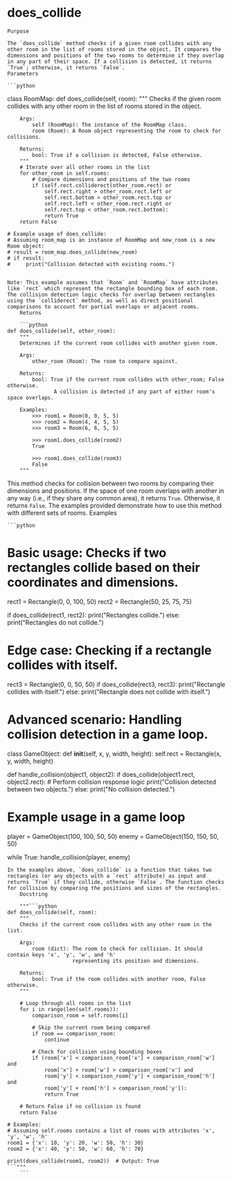 # does_collide

    Purpose

    The `does_collide` method checks if a given room collides with any other room in the list of rooms stored in the object. It compares the dimensions and positions of the two rooms to determine if they overlap in any part of their space. If a collision is detected, it returns `True`; otherwise, it returns `False`.
    Parameters

    ```python
class RoomMap:
    def does_collide(self, room):
        """
        Checks if the given room collides with any other room in the list of rooms stored in the object.

        Args:
            self (RoomMap): The instance of the RoomMap class.
            room (Room): A Room object representing the room to check for collisions.

        Returns:
            bool: True if a collision is detected, False otherwise.
        """
        # Iterate over all other rooms in the list
        for other_room in self.rooms:
            # Compare dimensions and positions of the two rooms
            if (self.rect.colliderect(other_room.rect) or
                self.rect.right > other_room.rect.left or
                self.rect.bottom > other_room.rect.top or
                self.rect.left < other_room.rect.right or
                self.rect.top < other_room.rect.bottom):
                return True
        return False

    # Example usage of does_collide:
    # Assuming room_map is an instance of RoomMap and new_room is a new Room object:
    # result = room_map.does_collide(new_room)
    # if result:
    #     print("Collision detected with existing rooms.")
```

Note: This example assumes that `Room` and `RoomMap` have attributes like `rect` which represent the rectangle bounding box of each room. The collision detection logic checks for overlap between rectangles using the `colliderect` method, as well as direct positional comparisons to account for partial overlaps or adjacent rooms.
    Returns

    ```python
def does_collide(self, other_room):
    """
    Determines if the current room collides with another given room.

    Args:
        other_room (Room): The room to compare against.

    Returns:
        bool: True if the current room collides with other_room; False otherwise.
               A collision is detected if any part of either room's space overlaps.

    Examples:
        >>> room1 = Room(0, 0, 5, 5)
        >>> room2 = Room(4, 4, 5, 5)
        >>> room3 = Room(6, 6, 5, 5)

        >>> room1.does_collide(room2)
        True

        >>> room1.does_collide(room3)
        False
    """
```

This method checks for collision between two rooms by comparing their dimensions and positions. If the space of one room overlaps with another in any way (i.e., if they share any common area), it returns `True`. Otherwise, it returns `False`. The examples provided demonstrate how to use this method with different sets of rooms.
    Examples

    ```python
# Basic usage: Checks if two rectangles collide based on their coordinates and dimensions.

rect1 = Rectangle(0, 0, 100, 50)
rect2 = Rectangle(50, 25, 75, 75)

if does_collide(rect1, rect2):
    print("Rectangles collide.")
else:
    print("Rectangles do not collide.")

# Edge case: Checking if a rectangle collides with itself.

rect3 = Rectangle(0, 0, 50, 50)
if does_collide(rect3, rect3):
    print("Rectangle collides with itself.")
else:
    print("Rectangle does not collide with itself.")

# Advanced scenario: Handling collision detection in a game loop.

class GameObject:
    def __init__(self, x, y, width, height):
        self.rect = Rectangle(x, y, width, height)

def handle_collision(object1, object2):
    if does_collide(object1.rect, object2.rect):
        # Perform collision response logic
        print("Collision detected between two objects.")
    else:
        print("No collision detected.")

# Example usage in a game loop
player = GameObject(100, 100, 50, 50)
enemy = GameObject(150, 150, 50, 50)

while True:
    handle_collision(player, enemy)
```
In the examples above, `does_collide` is a function that takes two rectangles (or any objects with a `rect` attribute) as input and returns `True` if they collide, otherwise `False`. The function checks for collision by comparing the positions and sizes of the rectangles.
    Docstring

    """```python
def does_collide(self, room):
    """
    Checks if the current room collides with any other room in the list.

    Args:
        room (dict): The room to check for collision. It should contain keys 'x', 'y', 'w', and 'h'
                     representing its position and dimensions.

    Returns:
        bool: True if the room collides with another room, False otherwise.
    """
    
    # Loop through all rooms in the list
    for i in range(len(self.rooms)):
        comparison_room = self.rooms[i]
        
        # Skip the current room being compared
        if room == comparison_room:
            continue
        
        # Check for collision using bounding boxes
        if (room['x'] < comparison_room['x'] + comparison_room['w'] and 
            room['x'] + room['w'] > comparison_room['x'] and 
            room['y'] < comparison_room['y'] + comparison_room['h'] and 
            room['y'] + room['h'] > comparison_room['y']):
            return True
    
    # Return False if no collision is found
    return False

# Examples:
# Assuming self.rooms contains a list of rooms with attributes 'x', 'y', 'w', 'h'
room1 = {'x': 10, 'y': 20, 'w': 50, 'h': 30}
room2 = {'x': 40, 'y': 50, 'w': 60, 'h': 70}

print(does_collide(room1, room2))  # Output: True
```"""
    ```